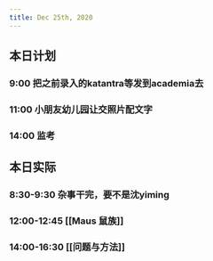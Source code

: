 ```yaml
---
title: Dec 25th, 2020
---
```


## 本日计划
### 9:00 把之前录入的katantra等发到academia去
### 11:00 小朋友幼儿园让交照片配文字
### 14:00 监考
## 本日实际
### 8:30-9:30 杂事干完，要不是沈yiming
### 12:00-12:45 [[Maus 鼠族]]
### 14:00-16:30 [[问题与方法]]
### 
